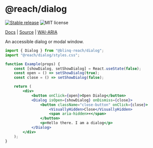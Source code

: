 # @reach/dialog

[![Stable release](https://img.shields.io/npm/v/@reach/dialog.svg)](https://npm.im/@reach/dialog) ![MIT license](https://badgen.now.sh/badge/license/MIT)

[Docs](https://reach.tech/dialog) | [Source](https://github.com/reach/reach-ui/tree/main/packages/dialog) | [WAI-ARIA](https://www.w3.org/TR/wai-aria-practices-1.2/#dialog_modal)

An accessible dialog or modal window.

```jsx
import { Dialog } from "@blinq-reach/dialog";
import "@reach/dialog/styles.css";

function Example(props) {
	const [showDialog, setShowDialog] = React.useState(false);
	const open = () => setShowDialog(true);
	const close = () => setShowDialog(false);

	return (
		<div>
			<button onClick={open}>Open Dialog</button>
			<Dialog isOpen={showDialog} onDismiss={close}>
				<button className="close-button" onClick={close}>
					<VisuallyHidden>Close</VisuallyHidden>
					<span aria-hidden>×</span>
				</button>
				<p>Hello there. I am a dialog</p>
			</Dialog>
		</div>
	);
}
```
